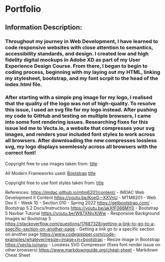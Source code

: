 # Portfolio

## Information Description:

### Throughout my journey in Web Development, I have learned to code responsive websites with close attention to semantics, accessibility standards, and design. I created low and high fidelity digital mockups in Adobe XD as part of my User Experience Design Course. From there, I began to begin to coding process, beginning with my laying out my HTML, linking my stylesheet, bootstrap, and my font scrpit to the head of the index.html file.

### After starting with a simple png image for my logo, I realised that the quality of the logo was not of high-quality. To resolve this issue, I used an svg file for my logo instead. After pushing my code to GitHub and testing on multiple browsers, I came into some font rendering issues. Researching fixes for this issue led me to Vecta.io, a website that compresses your svg images, and renders your included font styles to work across all browsers. After downloading the new compresses lossless svg, my logo displays seemlessly across all browsers with the correct font!

Copyright free to use images taken from: [title](https://pixabay.com/)

All Modern Frameworks used: 
[Bootstrap](https://getbootstrap.com/)
[title](https://animate.style/)

Copyright free to use font styles taken from: [title](https://fonts.google.com/)

References:
https://imdac.github.io/mtm6201/content/ - IMDAC Web Development II Content
https://youtu.be/KoeG--XXVnU - MTM6201 - Web Dev II - Week 10 - Section 010 - Spring 2022
https://getbootstrap.com/ - Bootstrap 5.2 Docs/Instructions
https://youtu.be/akXfF066MY0 - Bootstrap 5 Navbar Tutorial
https://youtu.be/W87XNjvXiWw - Responsive Background Images w/ Bootstrap 5
https://stackoverflow.com/questions/17687328/getting-a-link-to-go-to-a-specific-section-on-another-page - Getting a link go to a specific section on another page
https://www.codegrepper.com/code-examples/whatever/resize+image+in+bootstrap - Resize image in Bootstrap
https://vecta.io/nano - Lossless SVG Compressor (fixes font render issue on other browsers)
https://www.markdownguide.org/cheat-sheet - Markdown Cheat Sheet